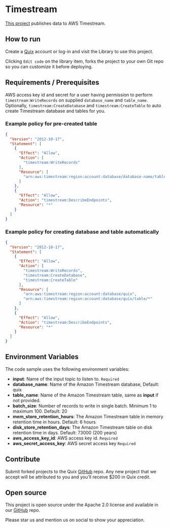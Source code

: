# Timestream

[This project](https://github.com/quixio/quix-library/tree/main/python/destinations/Amazon-Timestream) publishes data to AWS Timestream.

## How to run

Create a [Quix](https://portal.platform.quix.ai/self-sign-up?xlink=github) account or log-in and visit the Library to use this project.

Clicking `Edit code` on the library item, forks the project to your own Git repo so you can customize it before deploying.

## Requirements / Prerequisites

AWS access key id and secret for a user having permission to perform `timestream:WriteRecords` on
supplied `database_name` and `table_name`.
Optionally, `timestream:CreateDatabase` and `timestream:CreateTable` to auto
create Timestream database and tables for you.

### Example policy for pre-created table

```json
{
  "Version": "2012-10-17",
  "Statement": [
    {
      "Effect": "Allow",
      "Action": [
        "timestream:WriteRecords"
      ],
      "Resource": [
        "arn:aws:timestream:region:account:database/database-name/table/table-name"
      ]
    },
    {
      "Effect": "Allow",
      "Action": "timestream:DescribeEndpoints",
      "Resource": "*"
    }
  ]
}
```

### Example policy for creating database and table automatically

```json
{
  "Version": "2012-10-17",
  "Statement": [
    {
      "Effect": "Allow",
      "Action": [
        "timestream:WriteRecords",
        "timestream:CreateDatabase",
        "timestream:CreateTable"
      ],
      "Resource": [
        "arn:aws:timestream:region:account:database/quix",
        "arn:aws:timestream:region:account:database/quix/table/*"
      ]
    },
    {
      "Effect": "Allow",
      "Action": "timestream:DescribeEndpoints",
      "Resource": "*"
    }
  ]
}
```

## Environment Variables

The code sample uses the following environment variables:

- **input**: Name of the input topic to listen to. `Required`
- **database_name**: Name of the Amazon Timestream database, Default: quix
- **table_name**: Name of the Amazon Timestream table, same as **input** if not provided.
- **batch_size**: Number of records to write in single batch. Minimum 1 to maximum 100. Default: 20
- **mem_store_retention_hours**: The Amazon Timestream table in memory retention time in hours. Default: 6 hours
- **disk_store_retention_days**: The Amazon Timestream table on disk retention time in days. Default: 73000 (200 years)
- **aws_access_key_id**: AWS access key id. `Required`
- **aws_secret_access_key**: AWS secret access key `Required`

## Contribute

Submit forked projects to the Quix [GitHub](https://github.com/quixio/quix-library) repo. Any new project that we accept will be attributed to you and you'll receive $200 in Quix credit.

## Open source

This project is open source under the Apache 2.0 license and available in our [GitHub](https://github.com/quixio/quix-library) repo.

Please star us and mention us on social to show your appreciation.

